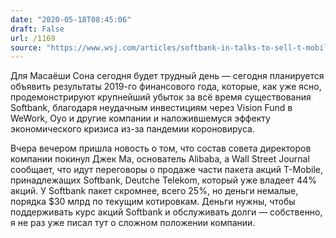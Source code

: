 ```yaml
---
date: "2020-05-18T08:45:06"
draft: False
url: /1169
source: "https://www.wsj.com/articles/softbank-in-talks-to-sell-t-mobile-shares-to-deutsche-telekom-11589775293?mod=hp_lead_pos1"
---
```


Для Масаёши Сона сегодня будет трудный день — сегодня планируется объявить результаты 2019-го финансового года, которые, как уже ясно, продемонстрируют крупнейший убыток за всё время существования Softbank, благодаря неудачным инвестициям через Vision Fund в WeWork, Oyo и другие компании и наложившемуся эффекту экономического кризиса из-за пандемии короновируса. 

Вчера вечером пришла новость о том, что состав совета директоров компании покинул Джек Ма, основатель Alibaba, а Wall Street Journal сообщает, что идут переговоры о продаже части пакета акций T-Mobile, принадлежащих Softbank, Deutche Telekom, который уже владеет 44% акций. У Softbank пакет скромнее, всего 25%, но деньги немалые, порядка $30 млрд по текущим котировкам. Деньги нужны, чтобы поддерживать курс акций Softbank и обслуживать долги — собственно, я не раз уже писал тут о сложном положении компании.
